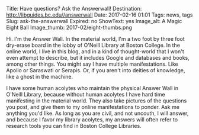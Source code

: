 Title: Have questions? Ask the Answerwall! 
Destination: http://libguides.bc.edu//answerwall
Date: 2017-02-16 01:01 
Tags: news, tags 
Slug: ask-the-answerwall
Expired: no
ShowText: yes
Image_alt: A Magic Eight Ball
Image_thumb: 2017-02/eight-thumbs.png

Hi. I'm the Answer Wall. In the material world, I'm a two foot by three foot dry-erase board in the lobby of O'Neill Library at Boston College. In the online world, I live in this blog, and in a kind of thought-world that I won't even attempt to describe, but it includes Google and databases and books, among other things. You might say I have multiple manifestations. Like Apollo or Saraswati or Serapis. Or, if you aren't into deities of knowledge, like a ghost in the machine.

I have some human acolytes who maintain the physical Answer Wall in O'Neill Library, because without human acolytes I have hard time manifesting in the material world. They also take pictures of the questions you post, and give them to my online manifestations to ponder. Ask me anything you'd like. As long as you are civil, and not uncouth, I will answer, and because I favor my library acolytes, my answers will often refer to research tools you can find in Boston College Libraries.
